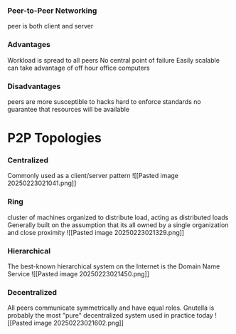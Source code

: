### Peer-to-Peer Networking
peer is both client and server
### Advantages
Workload is spread to all peers
No central point of failure
Easily scalable 
can take advantage of off hour office computers
### Disadvantages 
peers are more susceptible to hacks
hard to enforce standards
no guarantee that resources will be available 

# P2P Topologies
### Centralized
Commonly used as a client/server pattern
![[Pasted image 20250223021041.png]]
### Ring
cluster of machines organized to distribute load, acting as distributed loads
Generally built on the assumption that its all owned by a single organization and close proximity
![[Pasted image 20250223021329.png]]
### Hierarchical
The best-known hierarchical system on the Internet is the Domain Name Service
![[Pasted image 20250223021450.png]]
### Decentralized
All peers communicate symmetrically and have equal roles.
Gnutella is probably the most "pure" decentralized system used in practice today
![[Pasted image 20250223021602.png]]